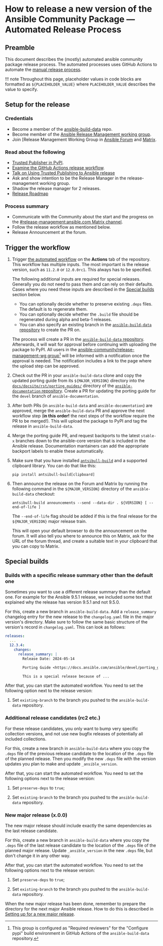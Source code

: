 # How to release a new version of the Ansible Community Package — Automated Release Process

## Preamble

This document describes the (mostly) automated ansible community package
release process. The automated processes uses GitHub Actions to automate the
[manual release process](release-process.md).

!!! note
    Throughout this page, placeholder values in code blocks are formatted as
    `${PLACEHOLDER_VALUE}` where `PLACEHOLDER_VALUE` describes the value to
    specify.

## Setup for the release

### Credentials

- Become a member of the [ansible-build-data](https://github.com/ansible-community/ansible-build-data) repo.
- Become member of the [Ansible Release Management working group](https://github.com/orgs/ansible-community/teams/release-management-wg/).
- Join [Release Management Working Group in [Ansible Forum](https://forum.ansible.com/g/release-managers) and [Matrix](#release-management:ansible.com).


### Read about the following

- [Trusted Publisher in PyPI](https://docs.pypi.org/trusted-publishers/).
- [Examine the GitHub Actions release workflow](https://github.com/ansible-community/ansible-build-data/blob/main/.github/workflows/ansible-release.yml).
- [Talk on Using Trusted Publishing to Ansible release](https://docs.pypi.org/trusted-publishers/)
- Ask and show intention to be the Release Manager in the release-management working group.
- Shadow the release manager for 2 releases.
- [Release Roadmap](https://docs.ansible.com/ansible/devel/roadmap)

### Process summary

-  Communicate with the Community about the start and the progress on the [#release-management:ansible.com Matrix channel](https://matrix.to/#/#release-management:ansible.com).
-  Follow the release workflow as mentioned below.
-  Release Announcement at the forum.

## Trigger the workflow

1. Trigger [the automated
   workflow](https://github.com/ansible-community/ansible-build-data/actions/workflows/ansible-release.yml)
   on the **Actions** tab of the repository. This workflow has multiple inputs.
   The most important is the release version, such as `11.2.0` or `12.0.0rc1`.
   This always has to be specified.

    The following additional inputs are required for special releases. Generally
    you do not need to pass them and can rely on their defaults. Cases where you
    need these inputs are described in the [Special builds](#special-builds)
    section below.

    * You can optionally decide whether to preserve existing `.deps` files.
      The default is to regenerate them.
    * You can optionally decide whether the `.build` file should be regenerated
      during alpha and beta-1 releases.
    * You can also specify an existing branch in the [`ansible-build-data`
      repository](https://github.com/ansible-community/ansible-build-data/) to
      create the PR on.

    The process will create a PR in the [`ansible-build-data`
    repository](https://github.com/ansible-community/ansible-build-data/).
    Afterwards, it will wait for approval before continuing with uploading the
    package to PyPI. All users in the [ansible-community/release-management-wg
    group](https://github.com/orgs/ansible-community/teams/release-management-wg)[^1]
    will be informed with a notification once the approval is needed.
    The notification includes a link to the page where the upload step can be
    approved.

2. Check out the PR in your `ansible-build-data` clone and copy the updated
   porting guide from its `${MAJOR_VERSION}` directory into the
   [`docs/docsite/rst/porting_guides/`](https://github.com/ansible/ansible-documentation/tree/devel/docs/docsite/rst/porting_guides/)
   directory of the [`ansible-documentation`
   repository](https://github.com/ansible/ansible-documentation/). Create a
   PR for updating the porting guide for the `devel` branch of
   `ansible-documentation`.

3. After both PRs (in `ansible-build-data` and `ansible-documentation`) are
   approved, merge the `ansible-build-data` PR and approve the next workflow
   step (**in this order!** the next steps of the workflow require the PR to be
   merged!). This will upload the package to PyPI and tag the release in
   `ansible-build-data`.

4. Merge the porting guide PR, and request backports to the latest `stable-x`
   branches down to the ansible-core version that is included in the Ansible
   release. Documentation mantainers can add the appropriate backport labels to enable these automatically.

5. Make sure that you have installed [`antsibull-build`](https://pypi.org/project/antsibull-build/)
   and a supported clipboard library. You can do that like this:

    ```
    pip install antsibull-build[clipboard]
    ```

6. Then announce the release on the Forum and Matrix by
   running the following command in the `${MAJOR_VERSION}` directory of the
   `ansible-build-data` checkout:

    ```
    antsibull-build announcements --send --data-dir . ${VERSION} [ --end-of-life ]
    ```

    The `--end-of-life` flag should be added if this is the final release for the
    `${MAJOR_VERSION}` major release train.

    This will open your default browser to do the announcement on the forum.
    It will also tell you where to announce this on Matrix,
    ask for the URL of the forum thread,
    and create a suitable text in your clipboard that you can copy to Matrix.

[^1]: This group is configured as "Required reviewers" for the "Configure pypi"
      build environment in GitHub Actions of the `ansible-build-data` repository.

## Special builds

### Builds with a specific release summary other than the default one

Sometimes you want to use a different release summary than the default one.
For example for the Ansible 9.5.1 release, we included some text that explained
why the release has version 9.5.1 and not 9.5.0.

For this, create a new branch in `ansible-build-data`. Add a `release_summary`
changelog entry for the new release to the `changelog.yaml` file in the major
version's directory. Make sure to follow the same basic structure of the version's
record in `changelog.yaml`. This can look as follows:
```yaml
releases:
  ...
  12.3.4:
    changes:
      release_summary: |
        Release Date: 2024-05-14

        Porting Guide <https://docs.ansible.com/ansible/devel/porting_guides.html>`_

        This is a special release because of ...
```

After that, you can start the automated workflow. You need to set the following option
next to the release version:

1. Set `existing-branch` to the branch you pushed to the `ansible-build-data`
   repository.

### Additional release candidates (rc2 etc.)

For these release candidates, you only want to bump very specific collection
versions, and not use new bugfix releases of potentially all included collections.

For this, create a new branch in `ansible-build-data` where you copy the `.deps`
file of the previous release candidate to the location of the `.deps` file of the
planned release. Then you modify the new `.deps` file with the version updates
you plan to make and update `_ansible_version`.

After that, you can start the automated workflow. You need to set the following options
next to the release version:

1. Set `preserve-deps` to `true`;

2. Set `existing-branch` to the branch you pushed to the `ansible-build-data`
   repository.

### New major release (x.0.0)

The new major release should include exactly the same dependencies as the last
release candidate.

For this, create a new branch in `ansible-build-data` where you copy the `.deps`
file of the last release candidate to the location of the `.deps` file of the
planned major release. Update `_ansible_version` in the new `.deps` file, but don't
change it in any other way.

After that, you can start the automated workflow. You need to set the following options
next to the release version:

1. Set `preserve-deps` to `true`;

2. Set `existing-branch` to the branch you pushed to the `ansible-build-data`
   repository.

When the new major release has been done, remember to prepare the directory for
the next major Ansible release. How to do this is described in [Setting up for a
new major release](new-ansible.md#setting-up-for-a-new-major-release).
